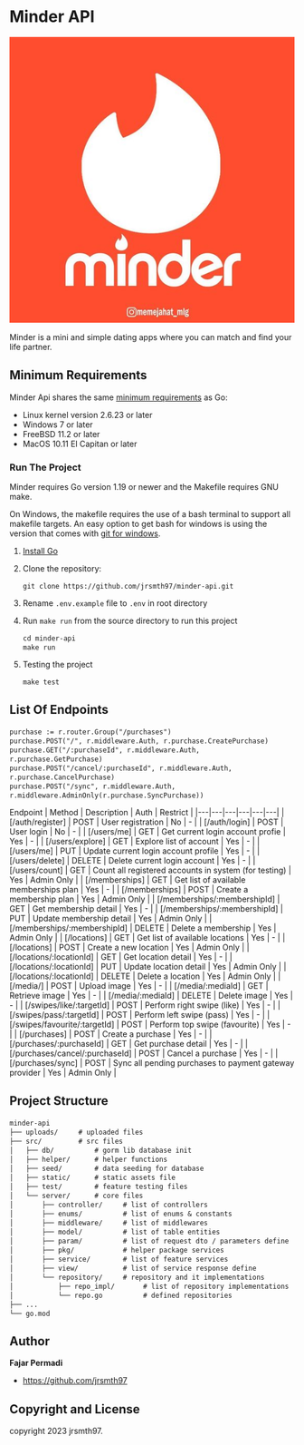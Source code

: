 
# Minder API

![Minder](src/static/images/minder.jpg "minder")

Minder is a mini and simple dating apps where you can match and find your life partner. 

## Minimum Requirements

Minder Api shares the same [minimum requirements][] as Go:

- Linux kernel version 2.6.23 or later
- Windows 7 or later
- FreeBSD 11.2 or later
- MacOS 10.11 El Capitan or later

[minimum requirements]: https://github.com/golang/go/wiki/MinimumRequirements#minimum-requirements

### Run The Project

Minder requires Go version 1.19 or newer and the Makefile requires GNU make.

On Windows, the makefile requires the use of a bash terminal to support all makefile targets.
An easy option to get bash for windows is using the version that comes with [git for windows](https://gitforwindows.org/).

1. [Install Go](https://golang.org/doc/install)
2. Clone the repository:

   ```shell
   git clone https://github.com/jrsmth97/minder-api.git
   ```

3. Rename `.env.example` file to `.env` in root directory
4. Run `make run` from the source directory to run this project

   ```shell
   cd minder-api
   make run
   ```

5. Testing the project

   ```shell
   make test
   ```

## List Of Endpoints

	purchase := r.router.Group("/purchases")
	purchase.POST("/", r.middleware.Auth, r.purchase.CreatePurchase)
	purchase.GET("/:purchaseId", r.middleware.Auth, r.purchase.GetPurchase)
	purchase.POST("/cancel/:purchaseId", r.middleware.Auth, r.purchase.CancelPurchase)
	purchase.POST("/sync", r.middleware.Auth, r.middleware.AdminOnly(r.purchase.SyncPurchase))

Endpoint | Method | Description | Auth | Restrict |
|---|---|---|---|---|---|
| [/auth/register] | POST | User registration | No | - | 
| [/auth/login] | POST | User login | No | - | 
| [/users/me] | GET | Get current login account profie | Yes | - | 
| [/users/explore] | GET | Explore list of account | Yes | - | 
| [/users/me] | PUT | Update current login account profile | Yes | - | 
| [/users/delete] | DELETE | Delete current login account | Yes | - | 
| [/users/count] | GET | Count all registered accounts in system (for testing) | Yes | Admin Only | 
| [/memberships] | GET | Get list of available memberships plan | Yes | - | 
| [/memberships] | POST | Create a membership plan | Yes | Admin Only | 
| [/memberships/:membershipId] | GET | Get membership detail | Yes | - | 
| [/memberships/:membershipId] | PUT | Update membership detail | Yes | Admin Only | 
| [/memberships/:membershipId] | DELETE | Delete a membership | Yes | Admin Only | 
| [/locations] | GET | Get list of available locations | Yes | - | 
| [/locations] | POST | Create a new location | Yes | Admin Only | 
| [/locations/:locationId] | GET | Get location detail | Yes | - | 
| [/locations/:locationId] | PUT | Update location detail | Yes | Admin Only | 
| [/locations/:locationId] | DELETE | Delete a location | Yes | Admin Only | 
| [/media/] | POST | Upload image | Yes | - | 
| [/media/:mediaId] | GET | Retrieve image | Yes | - | 
| [/media/:mediaId] | DELETE | Delete image | Yes | - | 
| [/swipes/like/:targetId] | POST | Perform right swipe (like) | Yes | - | 
| [/swipes/pass/:targetId] | POST | Perform left swipe (pass) | Yes | - | 
| [/swipes/favourite/:targetId] | POST | Perform top swipe (favourite) | Yes | - | 
| [/purchases] | POST | Create a purchase | Yes | - | 
| [/purchases/:purchaseId] | GET | Get purchase detail | Yes | - | 
| [/purchases/cancel/:purchaseId] | POST | Cancel a purchase | Yes | - | 
| [/purchases/sync] | POST | Sync all pending purchases to payment gateway provider | Yes | Admin Only | 

## Project Structure

```
minder-api
├── uploads/     # uploaded files
├── src/         # src files
│   ├── db/          # gorm lib database init
│   ├── helper/      # helper functions
│   ├── seed/        # data seeding for database
│   ├── static/      # static assets file
│   ├── test/        # feature testing files
│   └── server/      # core files
│       ├── controller/     # list of controllers
│       ├── enums/          # list of enums & constants
│       ├── middleware/     # list of middlewares
│       ├── model/          # list of table entities
│       ├── param/          # list of request dto / parameters define
│       ├── pkg/            # helper package services 
│       ├── service/        # list of feature services
│       ├── view/           # list of service response define
│       └── repository/     # repository and it implementations
│           ├── repo_impl/       # list of repository implementations
│           └── repo.go          # defined repositories
├── ... 
└── go.mod
```

## Author

**Fajar Permadi**
* <https://github.com/jrsmth97>

## Copyright and License

copyright 2023 jrsmth97.   
